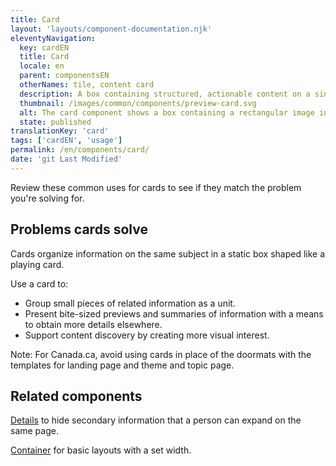 ```yaml
---
title: Card
layout: 'layouts/component-documentation.njk'
eleventyNavigation:
  key: cardEN
  title: Card
  locale: en
  parent: componentsEN
  otherNames: tile, content card
  description: A box containing structured, actionable content on a single topic.
  thumbnail: /images/common/components/preview-card.svg
  alt: The card component shows a box containing a rectangular image in the top half. Immediately below is a blue rectangular bar running across three quarters of the box representing the card title. Two longer grey bars are stacked just below the blue bar, representing the card description and context area/metadata sections.
  state: published
translationKey: 'card'
tags: ['cardEN', 'usage']
permalink: /en/components/card/
date: 'git Last Modified'
---
```


Review these common uses for cards to see if they match the problem you're solving for.

## Problems cards solve

Cards organize information on the same subject in a static box shaped like a playing card.

Use a card to:

- Group small pieces of related information as a unit.
- Present bite-sized previews and summaries of information with a means to obtain more details elsewhere.
- Support content discovery by creating more visual interest.

Note: For Canada.ca, avoid using cards in place of the doormats with the templates for landing page and theme and topic page.

<article class="bg-full-width bg-primary text-light pt-600 pb-300 my-600">
  <h2 class="mt-0 mb-300">Related components</h2>

<a href="{{ links.details }}" class="link-light">Details</a> to hide secondary information that a person can expand on the same page.

<a href="{{ links.container }}" class="link-light">Container</a> for basic layouts with a set width.

</article>
